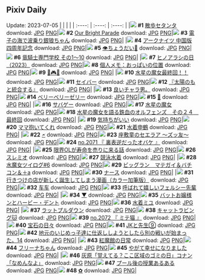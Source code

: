 ## Pixiv Daily
Update: 2023-07-05
|      |      |      |
| :----: | :----: | :----: |
|![](https://pixiv.microyu.workers.dev/c/240x480/img-master/img/2023/07/03/00/00/27/109564038_p0_master1200.jpg) **#1** [散歩セタンタ](https://www.pixiv.net/artworks/109564038) download: [JPG](https://pixiv.microyu.workers.dev/img-original/img/2023/07/03/00/00/27/109564038_p0.jpg) [PNG](https://pixiv.microyu.workers.dev/img-original/img/2023/07/03/00/00/27/109564038_p0.png)|![](https://pixiv.microyu.workers.dev/c/240x480/img-master/img/2023/07/03/00/00/03/109563947_p0_master1200.jpg) **#2** [Our Bright Parade](https://www.pixiv.net/artworks/109563947) download: [JPG](https://pixiv.microyu.workers.dev/img-original/img/2023/07/03/00/00/03/109563947_p0.jpg) [PNG](https://pixiv.microyu.workers.dev/img-original/img/2023/07/03/00/00/03/109563947_p0.png)|![](https://pixiv.microyu.workers.dev/c/240x480/img-master/img/2023/07/04/00/00/31/109595813_p0_master1200.jpg) **#3** [電子の海で波乗り銀狼ちゃん](https://www.pixiv.net/artworks/109595813) download: [JPG](https://pixiv.microyu.workers.dev/img-original/img/2023/07/04/00/00/31/109595813_p0.jpg) [PNG](https://pixiv.microyu.workers.dev/img-original/img/2023/07/04/00/00/31/109595813_p0.png)|
|![](https://pixiv.microyu.workers.dev/c/240x480/img-master/img/2023/07/04/13/52/32/109609246_p0_master1200.jpg) **#4** [アークナイツ 中国版四周年記念](https://www.pixiv.net/artworks/109609246) download: [JPG](https://pixiv.microyu.workers.dev/img-original/img/2023/07/04/13/52/32/109609246_p0.jpg) [PNG](https://pixiv.microyu.workers.dev/img-original/img/2023/07/04/13/52/32/109609246_p0.png)|![](https://pixiv.microyu.workers.dev/c/240x480/img-master/img/2023/07/03/18/34/39/109584379_p0_master1200.jpg) **#5** [👁ちょうだい🍎](https://www.pixiv.net/artworks/109584379) download: [JPG](https://pixiv.microyu.workers.dev/img-original/img/2023/07/03/18/34/39/109584379_p0.jpg) [PNG](https://pixiv.microyu.workers.dev/img-original/img/2023/07/03/18/34/39/109584379_p0.png)|![](https://pixiv.microyu.workers.dev/c/240x480/img-master/img/2023/07/03/18/41/36/109584545_p0_master1200.jpg) **#6** [竜騎士専門学校 その1～10](https://www.pixiv.net/artworks/109584545) download: [JPG](https://pixiv.microyu.workers.dev/img-original/img/2023/07/03/18/41/36/109584545_p0.jpg) [PNG](https://pixiv.microyu.workers.dev/img-original/img/2023/07/03/18/41/36/109584545_p0.png)|
|![](https://pixiv.microyu.workers.dev/c/240x480/img-master/img/2023/07/03/17/33/46/109582853_p0_master1200.jpg) **#7** [ヒノアラシの日（2023）](https://www.pixiv.net/artworks/109582853) download: [JPG](https://pixiv.microyu.workers.dev/img-original/img/2023/07/03/17/33/46/109582853_p0.jpg) [PNG](https://pixiv.microyu.workers.dev/img-original/img/2023/07/03/17/33/46/109582853_p0.png)|![](https://pixiv.microyu.workers.dev/c/240x480/img-master/img/2023/07/04/07/00/05/109603124_p0_master1200.jpg) **#8** [個人メモ：おっぱいの位置](https://www.pixiv.net/artworks/109603124) download: [JPG](https://pixiv.microyu.workers.dev/img-original/img/2023/07/04/07/00/05/109603124_p0.jpg) [PNG](https://pixiv.microyu.workers.dev/img-original/img/2023/07/04/07/00/05/109603124_p0.png)|![](https://pixiv.microyu.workers.dev/c/240x480/img-master/img/2023/07/03/07/30/03/109572761_p0_master1200.jpg) **#9** [👾🎮👾](https://www.pixiv.net/artworks/109572761) download: [JPG](https://pixiv.microyu.workers.dev/img-original/img/2023/07/03/07/30/03/109572761_p0.jpg) [PNG](https://pixiv.microyu.workers.dev/img-original/img/2023/07/03/07/30/03/109572761_p0.png)|
|![](https://pixiv.microyu.workers.dev/c/240x480/img-master/img/2023/07/03/12/41/33/109577410_p0_master1200.jpg) **#10** [水星の魔女最終回！！](https://www.pixiv.net/artworks/109577410) download: [JPG](https://pixiv.microyu.workers.dev/img-original/img/2023/07/03/12/41/33/109577410_p0.jpg) [PNG](https://pixiv.microyu.workers.dev/img-original/img/2023/07/03/12/41/33/109577410_p0.png)|![](https://pixiv.microyu.workers.dev/c/240x480/img-master/img/2023/07/03/00/02/03/109564247_p0_master1200.jpg) **#11** [セイバー](https://www.pixiv.net/artworks/109564247) download: [JPG](https://pixiv.microyu.workers.dev/img-original/img/2023/07/03/00/02/03/109564247_p0.jpg) [PNG](https://pixiv.microyu.workers.dev/img-original/img/2023/07/03/00/02/03/109564247_p0.png)|![](https://pixiv.microyu.workers.dev/c/240x480/img-master/img/2023/07/04/20/18/49/109617527_p0_master1200.jpg) **#12** [『太陽のもと統合する』](https://www.pixiv.net/artworks/109617527) download: [JPG](https://pixiv.microyu.workers.dev/img-original/img/2023/07/04/20/18/49/109617527_p0.jpg) [PNG](https://pixiv.microyu.workers.dev/img-original/img/2023/07/04/20/18/49/109617527_p0.png)|
|![](https://pixiv.microyu.workers.dev/c/240x480/img-master/img/2023/07/03/14/25/14/109579178_p0_master1200.jpg) **#13** [良いチャラ男。](https://www.pixiv.net/artworks/109579178) download: [JPG](https://pixiv.microyu.workers.dev/img-original/img/2023/07/03/14/25/14/109579178_p0.jpg) [PNG](https://pixiv.microyu.workers.dev/img-original/img/2023/07/03/14/25/14/109579178_p0.png)|![](https://pixiv.microyu.workers.dev/c/240x480/img-master/img/2023/07/03/20/34/46/109588115_p0_master1200.jpg) **#14** [ベリーベリーゼリー](https://www.pixiv.net/artworks/109588115) download: [JPG](https://pixiv.microyu.workers.dev/img-original/img/2023/07/03/20/34/46/109588115_p0.jpg) [PNG](https://pixiv.microyu.workers.dev/img-original/img/2023/07/03/20/34/46/109588115_p0.png)|![](https://pixiv.microyu.workers.dev/c/240x480/img-master/img/2023/07/04/00/01/00/109595902_p0_master1200.jpg) **#15** [🧸](https://www.pixiv.net/artworks/109595902) download: [JPG](https://pixiv.microyu.workers.dev/img-original/img/2023/07/04/00/01/00/109595902_p0.jpg) [PNG](https://pixiv.microyu.workers.dev/img-original/img/2023/07/04/00/01/00/109595902_p0.png)|
|![](https://pixiv.microyu.workers.dev/c/240x480/img-master/img/2023/07/04/06/00/07/109602367_p0_master1200.jpg) **#16** [サバゲー](https://www.pixiv.net/artworks/109602367) download: [JPG](https://pixiv.microyu.workers.dev/img-original/img/2023/07/04/06/00/07/109602367_p0.jpg) [PNG](https://pixiv.microyu.workers.dev/img-original/img/2023/07/04/06/00/07/109602367_p0.png)|![](https://pixiv.microyu.workers.dev/c/240x480/img-master/img/2023/07/03/01/05/08/109566727_p0_master1200.jpg) **#17** [水星の魔女](https://www.pixiv.net/artworks/109566727) download: [JPG](https://pixiv.microyu.workers.dev/img-original/img/2023/07/03/01/05/08/109566727_p0.jpg) [PNG](https://pixiv.microyu.workers.dev/img-original/img/2023/07/03/01/05/08/109566727_p0.png)|![](https://pixiv.microyu.workers.dev/c/240x480/img-master/img/2023/07/03/00/00/19/109564003_p0_master1200.jpg) **#18** [水星の魔女を語る鉄血のオルフェンズ　その２４　最終回](https://www.pixiv.net/artworks/109564003) download: [JPG](https://pixiv.microyu.workers.dev/img-original/img/2023/07/03/00/00/19/109564003_p0.jpg) [PNG](https://pixiv.microyu.workers.dev/img-original/img/2023/07/03/00/00/19/109564003_p0.png)|
|![](https://pixiv.microyu.workers.dev/c/240x480/img-master/img/2023/07/03/00/46/54/109566127_p0_master1200.jpg) **#19** [気持ちがいい](https://www.pixiv.net/artworks/109566127) download: [JPG](https://pixiv.microyu.workers.dev/img-original/img/2023/07/03/00/46/54/109566127_p0.jpg) [PNG](https://pixiv.microyu.workers.dev/img-original/img/2023/07/03/00/46/54/109566127_p0.png)|![](https://pixiv.microyu.workers.dev/c/240x480/img-master/img/2023/07/04/14/47/44/109610085_p0_master1200.jpg) **#20** [ママ抱いてくれ](https://www.pixiv.net/artworks/109610085) download: [JPG](https://pixiv.microyu.workers.dev/img-original/img/2023/07/04/14/47/44/109610085_p0.jpg) [PNG](https://pixiv.microyu.workers.dev/img-original/img/2023/07/04/14/47/44/109610085_p0.png)|![](https://pixiv.microyu.workers.dev/c/240x480/img-master/img/2023/07/04/00/00/31/109595812_p0_master1200.jpg) **#21** [水着申鶴](https://www.pixiv.net/artworks/109595812) download: [JPG](https://pixiv.microyu.workers.dev/img-original/img/2023/07/04/00/00/31/109595812_p0.jpg) [PNG](https://pixiv.microyu.workers.dev/img-original/img/2023/07/04/00/00/31/109595812_p0.png)|
|![](https://pixiv.microyu.workers.dev/c/240x480/img-master/img/2023/07/03/00/37/41/109565822_p0_master1200.jpg) **#22** [🗲](https://www.pixiv.net/artworks/109565822) download: [JPG](https://pixiv.microyu.workers.dev/img-original/img/2023/07/03/00/37/41/109565822_p0.jpg) [PNG](https://pixiv.microyu.workers.dev/img-original/img/2023/07/03/00/37/41/109565822_p0.png)|![](https://pixiv.microyu.workers.dev/c/240x480/img-master/img/2023/07/04/18/03/50/109613888_p0_master1200.jpg) **#23** [座敷童のセエラア 〜ズッ友〜](https://www.pixiv.net/artworks/109613888) download: [JPG](https://pixiv.microyu.workers.dev/img-original/img/2023/07/04/18/03/50/109613888_p0.jpg) [PNG](https://pixiv.microyu.workers.dev/img-original/img/2023/07/04/18/03/50/109613888_p0.png)|![](https://pixiv.microyu.workers.dev/c/240x480/img-master/img/2023/07/03/12/22/40/109577077_p0_master1200.jpg) **#24** [no.2071 『 裏表逆だったオバケ 』](https://www.pixiv.net/artworks/109577077) download: [JPG](https://pixiv.microyu.workers.dev/img-original/img/2023/07/03/12/22/40/109577077_p0.jpg) [PNG](https://pixiv.microyu.workers.dev/img-original/img/2023/07/03/12/22/40/109577077_p0.png)|
|![](https://pixiv.microyu.workers.dev/c/240x480/img-master/img/2023/07/03/07/05/25/109572405_p0_master1200.jpg) **#25** [限界OLが寿命を売りに来る話](https://www.pixiv.net/artworks/109572405) download: [JPG](https://pixiv.microyu.workers.dev/img-original/img/2023/07/03/07/05/25/109572405_p0.jpg) [PNG](https://pixiv.microyu.workers.dev/img-original/img/2023/07/03/07/05/25/109572405_p0.png)|![](https://pixiv.microyu.workers.dev/c/240x480/img-master/img/2023/07/03/20/35/05/109588122_p0_master1200.jpg) **#26** [スレミオ](https://www.pixiv.net/artworks/109588122) download: [JPG](https://pixiv.microyu.workers.dev/img-original/img/2023/07/03/20/35/05/109588122_p0.jpg) [PNG](https://pixiv.microyu.workers.dev/img-original/img/2023/07/03/20/35/05/109588122_p0.png)|![](https://pixiv.microyu.workers.dev/c/240x480/img-master/img/2023/07/03/22/20/32/109592013_p0_master1200.jpg) **#27** [競泳水着](https://www.pixiv.net/artworks/109592013) download: [JPG](https://pixiv.microyu.workers.dev/img-original/img/2023/07/03/22/20/32/109592013_p0.jpg) [PNG](https://pixiv.microyu.workers.dev/img-original/img/2023/07/03/22/20/32/109592013_p0.png)|
|![](https://pixiv.microyu.workers.dev/c/240x480/img-master/img/2023/07/03/19/01/15/109585152_p0_master1200.jpg) **#28** [水魔女ツイログ#6](https://www.pixiv.net/artworks/109585152) download: [JPG](https://pixiv.microyu.workers.dev/img-original/img/2023/07/03/19/01/15/109585152_p0.jpg) [PNG](https://pixiv.microyu.workers.dev/img-original/img/2023/07/03/19/01/15/109585152_p0.png)|![](https://pixiv.microyu.workers.dev/c/240x480/img-master/img/2023/07/04/09/13/13/109604932_p0_master1200.jpg) **#29** [ビッグラン　マテガイ＆バチコン＆＋a](https://www.pixiv.net/artworks/109604932) download: [JPG](https://pixiv.microyu.workers.dev/img-original/img/2023/07/04/09/13/13/109604932_p0.jpg) [PNG](https://pixiv.microyu.workers.dev/img-original/img/2023/07/04/09/13/13/109604932_p0.png)|![](https://pixiv.microyu.workers.dev/c/240x480/img-master/img/2023/07/04/00/35/25/109597300_p0_master1200.jpg) **#30** [ナース](https://www.pixiv.net/artworks/109597300) download: [JPG](https://pixiv.microyu.workers.dev/img-original/img/2023/07/04/00/35/25/109597300_p0.jpg) [PNG](https://pixiv.microyu.workers.dev/img-original/img/2023/07/04/00/35/25/109597300_p0.png)|
|![](https://pixiv.microyu.workers.dev/c/240x480/img-master/img/2023/07/04/00/19/34/109596758_p0_master1200.jpg) **#31** [行きつけの店が新しく誕生してしまう漫画（カラー加筆版）](https://www.pixiv.net/artworks/109596758) download: [JPG](https://pixiv.microyu.workers.dev/img-original/img/2023/07/04/00/19/34/109596758_p0.jpg) [PNG](https://pixiv.microyu.workers.dev/img-original/img/2023/07/04/00/19/34/109596758_p0.png)|![](https://pixiv.microyu.workers.dev/c/240x480/img-master/img/2023/07/04/16/29/47/109611799_p0_master1200.jpg) **#32** [车车](https://www.pixiv.net/artworks/109611799) download: [JPG](https://pixiv.microyu.workers.dev/img-original/img/2023/07/04/16/29/47/109611799_p0.jpg) [PNG](https://pixiv.microyu.workers.dev/img-original/img/2023/07/04/16/29/47/109611799_p0.png)|![](https://pixiv.microyu.workers.dev/c/240x480/img-master/img/2023/07/03/00/00/51/109564114_p0_master1200.jpg) **#33** [呼ばれて嬉しいフェルシー先輩](https://www.pixiv.net/artworks/109564114) download: [JPG](https://pixiv.microyu.workers.dev/img-original/img/2023/07/03/00/00/51/109564114_p0.jpg) [PNG](https://pixiv.microyu.workers.dev/img-original/img/2023/07/03/00/00/51/109564114_p0.png)|
|![](https://pixiv.microyu.workers.dev/c/240x480/img-master/img/2023/07/03/00/54/37/109566353_p0_master1200.jpg) **#34** [▼](https://www.pixiv.net/artworks/109566353) download: [JPG](https://pixiv.microyu.workers.dev/img-original/img/2023/07/03/00/54/37/109566353_p0.jpg) [PNG](https://pixiv.microyu.workers.dev/img-original/img/2023/07/03/00/54/37/109566353_p0.png)|![](https://pixiv.microyu.workers.dev/c/240x480/img-master/img/2023/07/04/12/04/25/109589470_p0_master1200.jpg) **#35** [バットお嬢様ンとハービー・デント](https://www.pixiv.net/artworks/109589470) download: [JPG](https://pixiv.microyu.workers.dev/img-original/img/2023/07/04/12/04/25/109589470_p0.jpg) [PNG](https://pixiv.microyu.workers.dev/img-original/img/2023/07/04/12/04/25/109589470_p0.png)|![](https://pixiv.microyu.workers.dev/c/240x480/img-master/img/2023/07/03/14/15/33/109579016_p0_master1200.jpg) **#36** [水着ミユ](https://www.pixiv.net/artworks/109579016) download: [JPG](https://pixiv.microyu.workers.dev/img-original/img/2023/07/03/14/15/33/109579016_p0.jpg) [PNG](https://pixiv.microyu.workers.dev/img-original/img/2023/07/03/14/15/33/109579016_p0.png)|
|![](https://pixiv.microyu.workers.dev/c/240x480/img-master/img/2023/07/04/03/29/48/109600745_p0_master1200.jpg) **#37** [ラットプルダウン](https://www.pixiv.net/artworks/109600745) download: [JPG](https://pixiv.microyu.workers.dev/img-original/img/2023/07/04/03/29/48/109600745_p0.jpg) [PNG](https://pixiv.microyu.workers.dev/img-original/img/2023/07/04/03/29/48/109600745_p0.png)|![](https://pixiv.microyu.workers.dev/c/240x480/img-master/img/2023/07/03/00/00/01/109563940_p0_master1200.jpg) **#38** [キャットラビング🐱](https://www.pixiv.net/artworks/109563940) download: [JPG](https://pixiv.microyu.workers.dev/img-original/img/2023/07/03/00/00/01/109563940_p0.jpg) [PNG](https://pixiv.microyu.workers.dev/img-original/img/2023/07/03/00/00/01/109563940_p0.png)|![](https://pixiv.microyu.workers.dev/c/240x480/img-master/img/2023/07/04/22/28/07/109622014_p0_master1200.jpg) **#39** [no.2072 『 ミテ猫 』](https://www.pixiv.net/artworks/109622014) download: [JPG](https://pixiv.microyu.workers.dev/img-original/img/2023/07/04/22/28/07/109622014_p0.jpg) [PNG](https://pixiv.microyu.workers.dev/img-original/img/2023/07/04/22/28/07/109622014_p0.png)|
|![](https://pixiv.microyu.workers.dev/c/240x480/img-master/img/2023/07/04/10/06/56/109605552_p0_master1200.jpg) **#40** [宝石の日々](https://www.pixiv.net/artworks/109605552) download: [JPG](https://pixiv.microyu.workers.dev/img-original/img/2023/07/04/10/06/56/109605552_p0.jpg) [PNG](https://pixiv.microyu.workers.dev/img-original/img/2023/07/04/10/06/56/109605552_p0.png)|![](https://pixiv.microyu.workers.dev/c/240x480/img-master/img/2023/07/04/16/56/34/109612304_p0_master1200.jpg) **#41** [JKと先生⑨](https://www.pixiv.net/artworks/109612304) download: [JPG](https://pixiv.microyu.workers.dev/img-original/img/2023/07/04/16/56/34/109612304_p0.jpg) [PNG](https://pixiv.microyu.workers.dev/img-original/img/2023/07/04/16/56/34/109612304_p0.png)|![](https://pixiv.microyu.workers.dev/c/240x480/img-master/img/2023/07/04/11/04/03/109606383_p0_master1200.jpg) **#42** [地元のいじめっ子達に仕返ししようとしたら別の戦いが始まった。14](https://www.pixiv.net/artworks/109606383) download: [JPG](https://pixiv.microyu.workers.dev/img-original/img/2023/07/04/11/04/03/109606383_p0.jpg) [PNG](https://pixiv.microyu.workers.dev/img-original/img/2023/07/04/11/04/03/109606383_p0.png)|
|![](https://pixiv.microyu.workers.dev/c/240x480/img-master/img/2023/07/03/00/40/47/109565927_p0_master1200.jpg) **#43** [紅魔館の日常](https://www.pixiv.net/artworks/109565927) download: [JPG](https://pixiv.microyu.workers.dev/img-original/img/2023/07/03/00/40/47/109565927_p0.jpg) [PNG](https://pixiv.microyu.workers.dev/img-original/img/2023/07/03/00/40/47/109565927_p0.png)|![](https://pixiv.microyu.workers.dev/c/240x480/img-master/img/2023/07/03/22/03/25/109591369_p0_master1200.jpg) **#44** [フリーナちゃん](https://www.pixiv.net/artworks/109591369) download: [JPG](https://pixiv.microyu.workers.dev/img-original/img/2023/07/03/22/03/25/109591369_p0.jpg) [PNG](https://pixiv.microyu.workers.dev/img-original/img/2023/07/03/22/03/25/109591369_p0.png)|![](https://pixiv.microyu.workers.dev/c/240x480/img-master/img/2023/07/04/13/49/39/109602673_p0_master1200.jpg) **#45** [やがて幸せになりました](https://www.pixiv.net/artworks/109602673) download: [JPG](https://pixiv.microyu.workers.dev/img-original/img/2023/07/04/13/49/39/109602673_p0.jpg) [PNG](https://pixiv.microyu.workers.dev/img-original/img/2023/07/04/13/49/39/109602673_p0.png)|
|![](https://pixiv.microyu.workers.dev/c/240x480/img-master/img/2023/07/04/12/00/22/109607313_p0_master1200.jpg) **#46** [灰原「覚えてる？ここ区域のゴミの日」コナン「なめんなよ」](https://www.pixiv.net/artworks/109607313) download: [JPG](https://pixiv.microyu.workers.dev/img-original/img/2023/07/04/12/00/22/109607313_p0.jpg) [PNG](https://pixiv.microyu.workers.dev/img-original/img/2023/07/04/12/00/22/109607313_p0.png)|![](https://pixiv.microyu.workers.dev/c/240x480/img-master/img/2023/07/03/17/22/36/109582609_p0_master1200.jpg) **#47** [プール後の授業あるある](https://www.pixiv.net/artworks/109582609) download: [JPG](https://pixiv.microyu.workers.dev/img-original/img/2023/07/03/17/22/36/109582609_p0.jpg) [PNG](https://pixiv.microyu.workers.dev/img-original/img/2023/07/03/17/22/36/109582609_p0.png)|![](https://pixiv.microyu.workers.dev/c/240x480/img-master/img/2023/07/03/22/38/32/109592691_p0_master1200.jpg) **#48** [✿](https://www.pixiv.net/artworks/109592691) download: [JPG](https://pixiv.microyu.workers.dev/img-original/img/2023/07/03/22/38/32/109592691_p0.jpg) [PNG](https://pixiv.microyu.workers.dev/img-original/img/2023/07/03/22/38/32/109592691_p0.png)|
